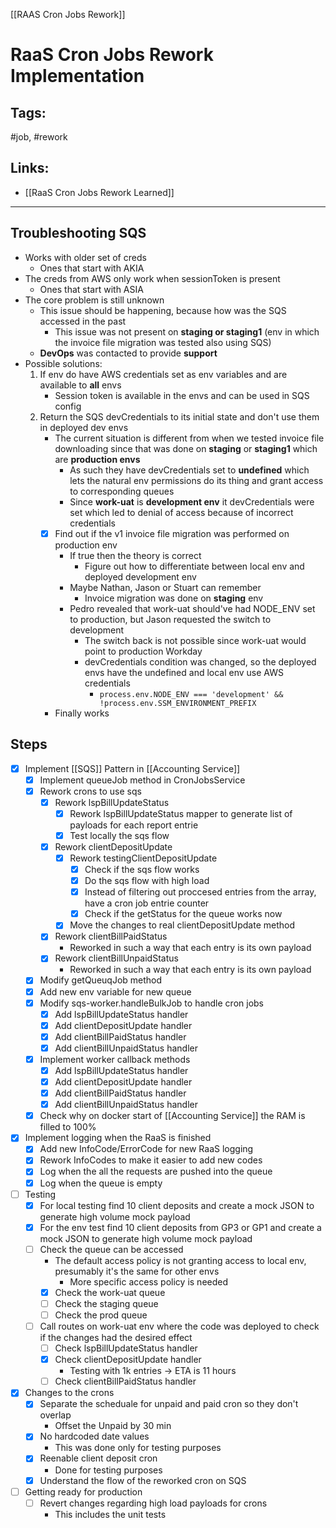 [[RAAS Cron Jobs Rework]]

# RaaS Cron Jobs Rework Implementation

## Tags:
#job, #rework

## Links:
- [[RaaS Cron Jobs Rework Learned]]

---

## Troubleshooting SQS
- Works with older set of creds
	- Ones that start with AKIA
- The creds from AWS only work when sessionToken is present
	- Ones that start with ASIA
- The core problem is still unknown
	- This issue should be happening, because how was the SQS accessed in the past
		- This issue was not present on **staging or staging1** (env in which the invoice file migration was tested also using SQS)
	- **DevOps** was contacted to provide **support**
- Possible solutions:
	1) If env do have AWS credentials set as env variables and are available to **all** envs
		- Session token is available in the envs and can be used in SQS config
	2) Return the SQS devCredentials to its initial state and don't use them in deployed dev envs
		- The current situation is different from when we tested invoice file downloading since that was done on **staging** or **staging1** which are **production envs**
			- As such they have devCredentials set to **undefined** which lets the natural env permissions do its thing and grant access to corresponding queues
			- Since **work-uat** is **development env** it devCredentials were set which led to denial of access because of incorrect credentials
		- [x] Find out if the v1 invoice file migration was performed on production env
			- If true then the theory is correct
				- Figure out how to differentiate between local env and deployed development env
			- Maybe Nathan, Jason or Stuart can remember
				- Invoice migration was done on **staging** env
			- Pedro revealed that work-uat should've had NODE_ENV set to production, but Jason requested the switch to development
				- The switch back is not possible since work-uat would point to production Workday
				- devCredentials condition was changed, so the deployed envs have the undefined and local env use AWS credentials
					- `process.env.NODE_ENV === 'development' && !process.env.SSM_ENVIRONMENT_PREFIX`
		- Finally works

## Steps
- [x] Implement [[SQS]] Pattern in [[Accounting Service]]
	- [x] Implement queueJob method in CronJobsService
	- [x] Rework crons to use sqs
		- [x] Rework lspBillUpdateStatus
			- [x] Rework lspBillUpdateStatus mapper to generate list of payloads for each report entrie
			- [x] Test locally the sqs flow 
		- [x] Rework clientDepositUpdate
			- [x] Rework testingClientDepositUpdate
				- [x] Check if the sqs flow works
				- [x] Do the sqs flow with high load
				- [x] Instead of filtering out proccesed entries from the array, have a cron job entrie counter
				- [x] Check if the getStatus for the queue works now
			- [x] Move the changes to real clientDepositUpdate method 
		- [x] Rework clientBillPaidStatus
			- Reworked in such a way that each entry is its own payload
		- [x] Rework clientBillUnpaidStatus
			- Reworked in such a way that each entry is its own payload
	- [x] Modify getQueuqJob method
	- [x] Add new env variable for new queue
	- [x] Modify sqs-worker.handleBulkJob to handle cron jobs
		- [x] Add lspBillUpdateStatus handler
		- [x] Add clientDepositUpdate handler
		- [x] Add clientBillPaidStatus handler
		- [x] Add clientBillUnpaidStatus handler
	- [x] Implement worker callback methods
		- [x] Add lspBillUpdateStatus handler
		- [x] Add clientDepositUpdate handler
		- [x] Add clientBillPaidStatus handler
		- [x] Add clientBillUnpaidStatus handler
	- [x] Check why on docker start of [[Accounting Service]] the RAM is filled to 100%
- [x] Implement logging when the RaaS is finished
	- [x] Add new InfoCode/ErrorCode for new RaaS logging
	- [x] Rework InfoCodes to make it easier to add new codes
	- [x] Log when the all the requests are pushed into the queue
	- [x] Log when the queue is empty
- [ ] Testing
	- [x] For local testing find 10 client deposits and create a mock JSON to generate high volume mock payload
	- [x] For the env test find 10 client deposits from GP3 or GP1 and create a mock JSON to generate high volume mock payload
	- [ ] Check the queue can be accessed
		- The default access policy is not granting access to local env, presumably it's the same for other envs
			- More specific access policy is needed
		- [x] Check the work-uat queue
		- [ ] Check the staging queue
		- [ ] Check the prod queue
	- [ ] Call routes on work-uat env where the code was deployed to check if the changes had the desired effect
		- [ ] Check lspBillUpdateStatus handler
		- [x] Check clientDepositUpdate handler
			- Testing with 1k entries -> ETA is 11 hours
		- [ ] Check clientBillPaidStatus handler
- [x] Changes to the crons
	- [x] Separate the scheduale for unpaid and paid cron so they don't overlap
		- Offset the Unpaid by 30 min
	- [x] No hardcoded date values
		- This was done only for testing purposes
	- [x] Reenable client deposit cron
		- Done for testing purposes
	- [x] Understand the flow of the reworked cron on SQS
- [ ] Getting ready for production
	- [ ] Revert changes regarding high load payloads for crons
		- This includes the unit tests


